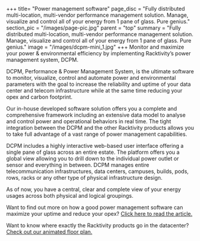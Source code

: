 +++
title= "Power management software"
page_disc = "Fully distributed multi-location, multi-vendor performance management solution. Manage, visualize and control all of your energy from 1 pane of glass. Pure genius."
section_pic = "/images/page-pic.jpg"
parent = "top"
summary = "Fully distributed multi-location, multi-vendor performance management solution. Manage, visualize and control all of your energy from 1 pane of glass. Pure genius."
image = "/images/dcpm-mini_1.jpg"
+++
Monitor and maximize your power & environmental efficiency by implementing Racktivity’s power management system, DCPM.

DCPM, Performance & Power Management System, is the ultimate software to monitor, visualize, control and automate power and environmental parameters with the goal to increase the reliability and uptime of your data center and telecom infrastructure while at the same time reducing your opex and carbon footprint.

Our in-house developed software solution offers you a complete and comprehensive framework including an extensive data model to analyse and control power and operational behaviors in real time.
The tight integration between the DCPM and the other Racktivity products allows you to take full advantage of a vast range of power management capabilities.

DCPM includes a highly interactive web-based user interface offering a single pane of glass across an entire estate. The platform offers you a global view allowing you to drill down to the individual power outlet or sensor and everything in between. DCPM manages entire telecommunication infrastructures, data centers, campuses, builds, pods, rows, racks or any other type of physical infrastructure design.

As of now, you have a central, clear and complete view of your energy usages across both physical and logical groupings.

Want to find out more on how a good power management software can maximize your uptime and reduce your opex? [Click here to read the article.](/post/uptime-maximization-opex-)

Want to know where exactly the Racktivity products go in the datacenter? [Check out our animated floor plan.](/post/data-center-floor-plan-solution-overview)